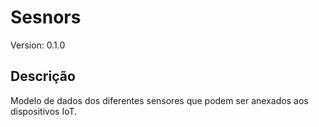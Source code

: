 # Sesnors
Version: 0.1.0

## Descrição
Modelo de dados dos diferentes sensores que podem ser anexados aos dispositivos IoT.
